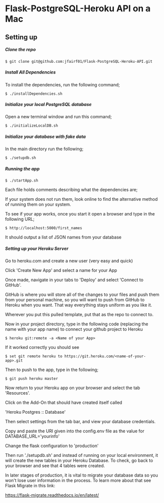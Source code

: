 # Flask-PostgreSQL-Heroku API on a Mac

## Setting up

##### Clone the repo

```
$ git clone git@github.com:jfairf01/Flask-PostgreSQL-Heroku-API.git
```

##### Install All Dependencies

To install the dependencies, run the following command;

```
$ ./installDependencies.sh
```

##### Initialize your local PostgreSQL database

Open a new terminal window and run this command;

```
$ ./initializeLocalDB.sh
```


##### Initialize your database with fake data

In the main directory run the following;

```
$ ./setupdb.sh
```

##### Running the app

```
$ ./startApp.sh
```

Each file holds comments describing what the dependencies are;

If your system does not run them, look online to find the alternative method of running them on your system.


To see if your app works, once you start it open a browser and type in the following URL;

```
$ http://localhost:5000/first_names
```

It should output a list of JSON names from your database


##### Setting up your Heroku Server

Go to heroku.com and create a new user (very easy and quick)

Click 'Create New App' and select a name for your App

Once made, navigate in your tabs to 'Deploy' and select 'Connect to GitHub'.

GitHub is where you will store all of the changes to your files and push them from your personal machine, so you will want to push from GitHub to Heroku when you want. That way everything stays uniform as you like it.

Wherever you put this pulled template, put that as the repo to connect to.

Now in your project directory, type in the following code (replacing the name with your app name) to connect your github project to Heroku

```
$ heroku git:remote -a <Name of your App>
```

If it worked correctly you should see 

```
$ set git remote heroku to https://git.heroku.com/<name-of-your-app>.git
```

Then to push to the app, type in the following;

```
$ git push heroku master
```

Now return to your Heroku app on your browser and select the tab 'Resources'.

Click on the Add-On that should have created itself called 

'Heroku Postgres :: Database'

Then select settings from the tab bar, and view your database credentials.

Copy and paste the URI given into the config.env file as the value for DATABASE_URL='yourinfo'

Change the flask configuration to 'production'

Then run './setupdb.sh' and instead of running on your local environment, it will create the new tables in your Heroku Database. To check, go back to your browser and see that 4 tables were created.

In later stages of production, it is vital to migrate your database data so you won't lose user information in the process. To learn more about that see Flask Migrate in this link:

https://flask-migrate.readthedocs.io/en/latest/





